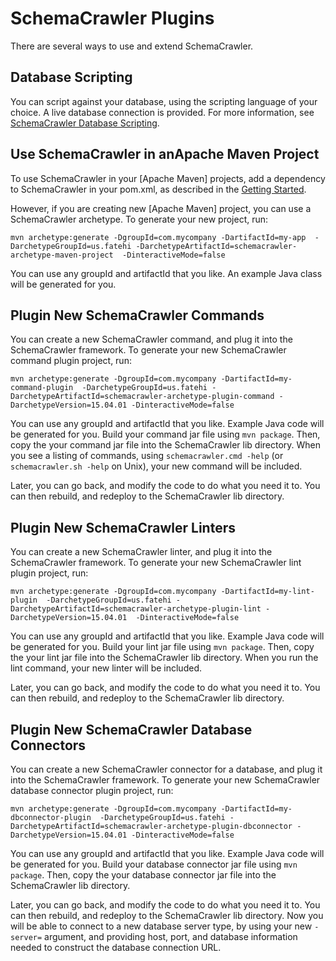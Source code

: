 # SchemaCrawler Plugins

There are several ways to use and extend SchemaCrawler.

## Database Scripting
You can script against your database, using the scripting language of your choice. A live
database connection is provided. For more information, see [SchemaCrawler Database Scripting](scripting.html).

## Use SchemaCrawler in anApache Maven Project
To use SchemaCrawler in your [Apache Maven] projects, add a dependency to SchemaCrawler in your pom.xml,
as described in the [Getting Started](readme.html).

However, if you are creating new [Apache Maven] project, you can use a SchemaCrawler archetype.
To generate your new project, run:

`mvn archetype:generate -DgroupId=com.mycompany -DartifactId=my-app 
   -DarchetypeGroupId=us.fatehi -DarchetypeArtifactId=schemacrawler-archetype-maven-project 
   -DinteractiveMode=false` 

You can use any groupId and artifactId that you like. An example Java class
will be generated for you.

## Plugin New SchemaCrawler Commands
You can create a new SchemaCrawler command, and plug it into the SchemaCrawler framework. 
To generate your new SchemaCrawler command plugin project, run: 

`mvn archetype:generate -DgroupId=com.mycompany -DartifactId=my-command-plugin 
  -DarchetypeGroupId=us.fatehi -DarchetypeArtifactId=schemacrawler-archetype-plugin-command -DarchetypeVersion=15.04.01
  -DinteractiveMode=false`

You can use any groupId and artifactId that you like. Example Java code
will be generated for you. Build your command jar file using `mvn package`. Then, copy 
the your command jar file into the SchemaCrawler lib directory. When you see a listing of commands, 
using `schemacrawler.cmd -help` (or `schemacrawler.sh -help` on Unix), your new command will be included.

Later, you can go back, and modify the code to do what you need it to. You can then rebuild, and redeploy to 
the SchemaCrawler lib directory.

## Plugin New SchemaCrawler Linters
You can create a new SchemaCrawler linter, and plug it into the SchemaCrawler framework. 
To generate your new SchemaCrawler lint plugin project, run: 
 
`mvn archetype:generate -DgroupId=com.mycompany -DartifactId=my-lint-plugin 
  -DarchetypeGroupId=us.fatehi -DarchetypeArtifactId=schemacrawler-archetype-plugin-lint -DarchetypeVersion=15.04.01 
  -DinteractiveMode=false`

You can use any groupId and artifactId that you like. Example Java code
will be generated for you. Build your lint jar file using `mvn package`. Then, copy 
the your lint jar file into the SchemaCrawler lib directory. When you run the lint command, 
your new linter will be included.

Later, you can go back, and modify the code to do what you need it to. You can then rebuild, and redeploy to 
the SchemaCrawler lib directory.

## Plugin New SchemaCrawler Database Connectors
You can create a new SchemaCrawler connector for a database, and plug it into the SchemaCrawler framework. 
To generate your new SchemaCrawler database connector plugin project, run: 
 
`mvn archetype:generate -DgroupId=com.mycompany -DartifactId=my-dbconnector-plugin 
  -DarchetypeGroupId=us.fatehi -DarchetypeArtifactId=schemacrawler-archetype-plugin-dbconnector -DarchetypeVersion=15.04.01
  -DinteractiveMode=false`

You can use any groupId and artifactId that you like. Example Java code
will be generated for you. Build your database connector jar file using `mvn package`. Then, copy 
the your database connector jar file into the SchemaCrawler lib directory. 

Later, you can go back, and modify the code to do what you need it to. You can then rebuild, and redeploy to 
the SchemaCrawler lib directory. Now you will be able to connect to a new database server type, by using your
new `-server=` argument, and providing host, port, and database information needed to construct the 
database connection URL.


